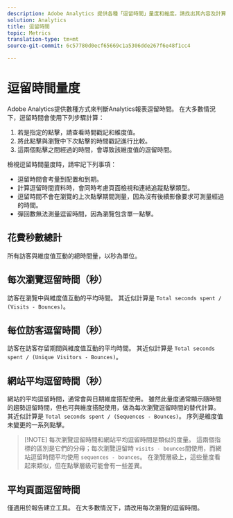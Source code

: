 ```yaml
---
description: Adobe Analytics 提供各種「逗留時間」量度和維度。請找出其內容及計算方式。
solution: Analytics
title: 逗留時間
topic: Metrics
translation-type: tm+mt
source-git-commit: 6c57780d0ecf65669c1a5306dde267f6e48f1cc4

---
```



# 逗留時間量度

Adobe Analytics提供數種方式來判斷Analytics報表逗留時間。 在大多數情況下，逗留時間會使用下列步驟計算：

1. 若是指定的點擊，請查看時間戳記和維度值。
1. 將此點擊與瀏覽中下次點擊的時間戳記進行比較。
1. 這兩個點擊之間經過的時間，會導致該維度值的逗留時間。

檢視逗留時間量度時，請牢記下列事項：

* 逗留時間會考量到配置和到期。
* 計算逗留時間資料時，會同時考慮頁面檢視和連結追蹤點擊類型。
* 逗留時間不會在瀏覽的上次點擊期間測量，因為沒有後續影像要求可測量經過的時間。
* 彈回數無法測量逗留時間，因為瀏覽包含單一點擊。

## 花費秒數總計

所有訪客與維度值互動的總時間量，以秒為單位。

## 每次瀏覽逗留時間（秒）

訪客在瀏覽中與維度值互動的平均時間。 其近似計算是 `Total seconds spent / (Visits - Bounces)`。

## 每位訪客逗留時間（秒）

訪客在訪客存留期間與維度值互動的平均時間。 其近似計算是 `Total seconds spent / (Unique Visitors - Bounces)`。

## 網站平均逗留時間（秒）

網站的平均逗留時間，通常會與日期維度搭配使用。 雖然此量度通常顯示隨時間的趨勢逗留時間，但也可與維度搭配使用，做為每次瀏覽逗留時間的替代計算。 其近似計算是 `Total seconds spent / (Sequences - Bounces)`。 序列是維度值未變更的一系列點擊。

> [!NOTE] 每次瀏覽逗留時間和網站平均逗留時間是類似的度量。 這兩個指標的區別是它們的分母；每次瀏覽逗留時 `visits - bounces`間使用，而網站逗留時間平均使用 `sequences - bounces`。 在瀏覽層級上，這些量度看起來類似，但在點擊層級可能會有一些差異。

## 平均頁面逗留時間

僅適用於報告建立工具。 在大多數情況下，請改用每次瀏覽的逗留時間。

